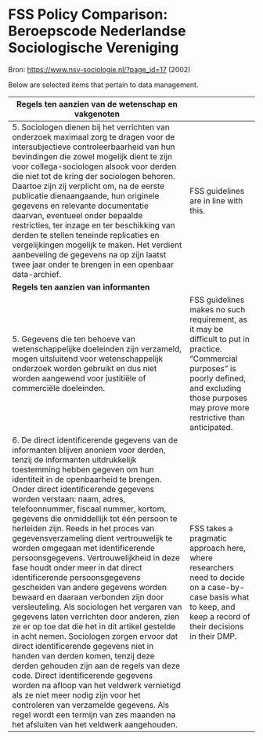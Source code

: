 # FSS Policy Comparison: Beroepscode Nederlandse Sociologische Vereniging

Bron: <https://www.nsv-sociologie.nl/?page_id=17> (2002)

Below are selected items that pertain to data management.

| **Regels ten aanzien van de wetenschap en vakgenoten**                                                                                                                                                                                                                                                                                                                                                                                                                                                                                                                                                                                                                                                                                                                                                                                                                                                                                                                                                                                                                                                                                                                                                                                                         |                                                                                                                                                                                                         |
|----------------------------------------------------------------------------------------------------------------------------------------------------------------------------------------------------------------------------------------------------------------------------------------------------------------------------------------------------------------------------------------------------------------------------------------------------------------------------------------------------------------------------------------------------------------------------------------------------------------------------------------------------------------------------------------------------------------------------------------------------------------------------------------------------------------------------------------------------------------------------------------------------------------------------------------------------------------------------------------------------------------------------------------------------------------------------------------------------------------------------------------------------------------------------------------------------------------------------------------------------------------|---------------------------------------------------------------------------------------------------------------------------------------------------------------------------------------------------------|
| 5\. Sociologen dienen bij het verrichten van onderzoek maximaal zorg te dragen voor de intersubjectieve controleerbaarheid van hun bevindingen die zowel mogelijk dient te zijn voor collega-sociologen alsook voor derden die niet tot de kring der sociologen behoren. Daartoe zijn zij verplicht om, na de eerste publicatie dienaangaande, hun originele gegevens en relevante documentatie daarvan, eventueel onder bepaalde restricties, ter inzage en ter beschikking van derden te stellen teneinde replicaties en vergelijkingen mogelijk te maken. Het verdient aanbeveling de gegevens na op zijn laatst twee jaar onder te brengen in een openbaar data-archief.                                                                                                                                                                                                                                                                                                                                                                                                                                                                                                                                                                                   | FSS guidelines are in line with this.                                                                                                                                                                   |
| **Regels ten aanzien van informanten**                                                                                                                                                                                                                                                                                                                                                                                                                                                                                                                                                                                                                                                                                                                                                                                                                                                                                                                                                                                                                                                                                                                                                                                                                         |                                                                                                                                                                                                         |
| 5\. Gegevens die ten behoeve van wetenschappelijke doeleinden zijn verzameld, mogen uitsluitend voor wetenschappelijk onderzoek worden gebruikt en dus niet worden aangewend voor justitiële of commerciële doeleinden.                                                                                                                                                                                                                                                                                                                                                                                                                                                                                                                                                                                                                                                                                                                                                                                                                                                                                                                                                                                                                                        | FSS guidelines makes no such requirement, as it may be difficult to put in practice. “Commercial purposes” is poorly defined, and excluding those purposes may prove more restrictive than anticipated. |
| 6\. De direct identificerende gegevens van de informanten blijven anoniem voor derden, tenzij de informanten uitdrukkelijk toestemming hebben gegeven om hun identiteit in de openbaarheid te brengen. Onder direct identificerende gegevens worden verstaan: naam, adres, telefoonnummer, fiscaal nummer, kortom, gegevens die onmiddellijk tot één persoon te herleiden zijn. Reeds in het proces van gegevensverzameling dient vertrouwelijk te worden omgegaan met identificerende persoonsgegevens. Vertrouwelijkheid in deze fase houdt onder meer in dat direct identificerende persoonsgegevens gescheiden van andere gegevens worden bewaard en daaraan verbonden zijn door versleuteling. Als sociologen het vergaren van gegevens laten verrichten door anderen, zien ze er op toe dat die het in dit artikel gestelde in acht nemen. Sociologen zorgen ervoor dat direct identificerende gegevens niet in handen van derden komen, tenzij deze derden gehouden zijn aan de regels van deze code. Direct identificerende gegevens worden na afloop van het veldwerk vernietigd als ze niet meer nodig zijn voor het controleren van verzamelde gegevens. Als regel wordt een termijn van zes maanden na het afsluiten van het veldwerk aangehouden. | FSS takes a pragmatic approach here, where researchers need to decide on a case-by-case basis what to keep, and keep a record of their decisions in their DMP.                                          |
